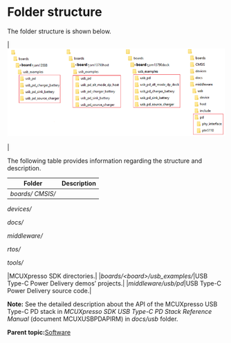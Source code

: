 # Folder structure

The folder structure is shown below.

|![](../images/folder_structure.png "MCUXpresso SDK PD folder structure")

|

The following table provides information regarding the structure and description.

|Folder|Description|
|------|-----------|
|*boards/* *CMSIS/*

 *devices/*

 *docs/*

 *middleware/*

 *rtos/*

 *tools/*

|MCUXpresso SDK directories.|
|*boards/<board\>/usb\_examples/*|USB Type-C Power Delivery demos’ projects.|
|*middleware/usb/pd*|USB Type-C Power Delivery source code.|

**Note:** See the detailed description about the API of the MCUXpresso USB Type-C PD stack in *MCUXpresso SDK USB Type-C PD Stack Reference Manual* \(document MCUXUSBPDAPIRM\) in *docs/usb* folder.

**Parent topic:**[Software](../topics/software.md)

